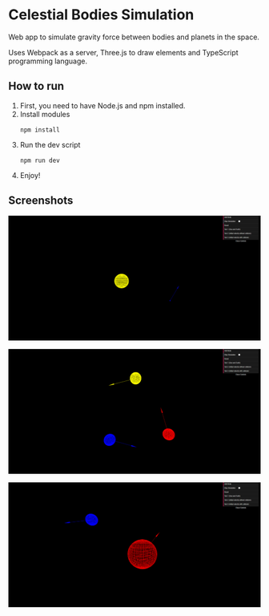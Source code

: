 # Celestial Bodies Simulation

Web app to simulate gravity force between bodies and planets in the space.

Uses Webpack as a server, Three.js to draw elements and TypeScript programming language.

## How to run

1. First, you need to have Node.js and npm installed.
2. Install modules
    ```shell
    npm install
    ```
3. Run the dev script
    ```shell
    npm run dev
    ```
4. Enjoy!

## Screenshots

![img.png](screenshots/img1.png)

![img_1.png](screenshots/img2.png)

![img_2.png](screenshots/img3.png)

